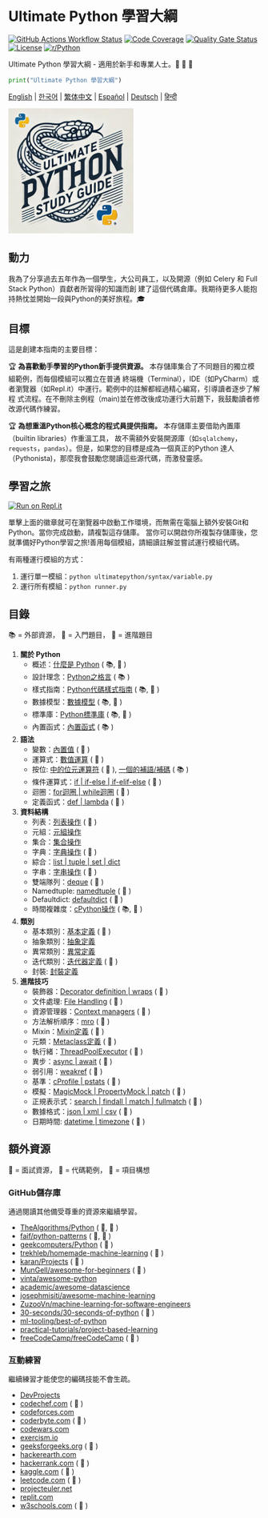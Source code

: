 # Ultimate Python 學習大綱

[![GitHub Actions Workflow Status](https://img.shields.io/github/actions/workflow/status/huangsam/ultimate-python/ci.yml)](https://github.com/huangsam/ultimate-python/actions)
[![Code Coverage](https://img.shields.io/codecov/c/github/huangsam/ultimate-python)](https://codecov.io/gh/huangsam/ultimate-python)
[![Quality Gate Status](https://img.shields.io/sonar/quality_gate/huangsam_ultimate-python?server=https%3A%2F%2Fsonarcloud.io)](https://sonarcloud.io/dashboard?id=huangsam_ultimate-python)
[![License](https://img.shields.io/github/license/huangsam/ultimate-python)](https://github.com/huangsam/ultimate-python/blob/main/LICENSE)
[![r/Python](https://img.shields.io/badge/reddit-original_post-red)](https://www.reddit.com/r/Python/comments/inllmf/ultimate_python_study_guide/)

Ultimate Python 學習大綱 - 適用於新手和專業人士。🐍 🐍 🐍

```python
print("Ultimate Python 學習大綱")
```

[English](README.md) |
[한국어](README.ko.md) |
[繁体中文](README.zh_tw.md) |
[Español](README.es.md) |
[Deutsch](README.de.md) |
[हिन्दी](README.hi.md)

<img src="images/ultimatepython.webp" alt="Ultimate Python" width="250px" />

## 動力

我為了分享過去五年作為一個學生，大公司員工，以及開源（例如 Celery 和 Full Stack Python）貢獻者所習得的知識而創
建了這個代碼倉庫。我期待更多人能抱持熱忱並開始一段與Python的美好旅程。🎓

## 目標

這是創建本指南的主要目標：

🏆 **為喜歡動手學習的Python新手提供資源。** 本存儲庫集合了不同題目的獨立模組範例，而每個模組可以獨立在普通
終端機（Terminal），IDE（如PyCharm）或者瀏覽器（如Repl.it）中運行。範例中的註解都經過精心編寫，引導讀者逐步了解程
式流程。在不刪除主例程（main)並在修改後成功運行大前題下，我鼓勵讀者修改源代碼作練習。

🏆 **為想重溫Python核心概念的程式員提供指南。** 本存儲庫主要借助內置庫（builtin libraries）作重溫工具，
故不需額外安裝開源庫（如`sqlalchemy`，`requests`，`pandas`）。但是，如果您的目標是成為一個真正的Python
達人（Pythonista)，那麼我會鼓勵您閱讀這些源代碼，而激發靈感。

## 學習之旅

[![Run on Repl.it](https://repl.it/badge/github/huangsam/ultimate-python)](https://repl.it/github/huangsam/ultimate-python)

單擊上面的徽章就可在瀏覽器中啟動工作環境，而無需在電腦上額外安裝Git和Python。當你完成啟動，請複製這存儲庫。
當你可以開啟你所複製存儲庫後，您就準備好Python學習之旅!善用每個模組，請細讀註解並嘗試運行模組代碼。

有兩種運行模組的方式：

1. 運行單一模組：`python ultimatepython/syntax/variable.py`
2. 運行所有模組：`python runner.py`

## 目錄

📚 = 外部資源，
🍰 = 入門題目，
🤯 = 進階題目

1. **關於 Python**
    - 概述：[什麼是 Python](https://github.com/trekhleb/learn-python/blob/master/src/getting_started/what_is_python.md) ( 📚, 🍰 )
    - 設計理念：[Python之格言](https://www.python.org/dev/peps/pep-0020/) ( 📚 )
    - 樣式指南：[Python代碼樣式指南](https://www.python.org/dev/peps/pep-0008/) ( 📚, 🤯 )
    - 數據模型：[數據模型](https://docs.python.org/3/reference/datamodel.html) ( 📚, 🤯 )
    - 標準庫：[Python標準庫](https://docs.python.org/3/library/) ( 📚, 🤯 )
    - 內置函式：[內置函式](https://docs.python.org/3/library/functions.html) ( 📚 )
2. **語法**
    - 變數：[內置值](ultimatepython/syntax/variable.py) ( 🍰 )
    - 運算式：[數值運算](ultimatepython/syntax/expression.py) ( 🍰 )
    - 按位: [中的位元運算符](ultimatepython/syntax/bitwise.py) ( 🍰 ), [一個的補語/補碼](https://www.geeksforgeeks.org/difference-between-1s-complement-representation-and-2s-complement-representation-technique/) ( 📚 )
    - 條件運算式：[if | if-else | if-elif-else](ultimatepython/syntax/conditional.py) ( 🍰 )
    - 迴圈：[for迴圈 | while迴圈](ultimatepython/syntax/loop.py) ( 🍰 )
    - 定義函式：[def | lambda](ultimatepython/syntax/function.py) ( 🍰 )
3. **資料結構**
    - 列表：[列表操作](ultimatepython/data_structures/list.py) ( 🍰 )
    - 元組：[元組操作](ultimatepython/data_structures/tuple.py)
    - 集合：[集合操作](ultimatepython/data_structures/set.py)
    - 字典：[字典操作](ultimatepython/data_structures/dict.py) ( 🍰 )
    - 綜合：[list | tuple | set | dict](ultimatepython/data_structures/comprehension.py)
    - 字串：[字串操作](ultimatepython/data_structures/string.py) ( 🍰 )
    - 雙端隊列：[deque](ultimatepython/data_structures/deque.py) ( 🤯 )
    - Namedtuple: [namedtuple](ultimatepython/data_structures/namedtuple.py) ( 🤯 )
    - Defaultdict: [defaultdict](ultimatepython/data_structures/defaultdict.py) ( 🤯 )
    - 時間複雜度：[cPython操作](https://wiki.python.org/moin/TimeComplexity) ( 📚, 🤯 )
4. **類別**
    - 基本類別：[基本定義](ultimatepython/classes/basic_class.py) ( 🍰 )
    - 抽象類別：[抽象定義](ultimatepython/classes/abstract_class.py)
    - 異常類別：[異常定義](ultimatepython/classes/exception_class.py)
    - 迭代類別：[迭代器定義](ultimatepython/classes/iterator_class.py) ( 🤯 )
    - 封裝: [封裝定義](ultimatepython/classes/encapsulation.py)
5. **進階技巧**
    - 裝飾器：[Decorator definition | wraps](ultimatepython/advanced/decorator.py) ( 🤯 )
    - 文件處理: [File Handling](ultimatepython/advanced/file_handling.py) ( 🤯 )
    - 資源管理器：[Context managers](ultimatepython/advanced/context_manager.py) ( 🤯 )
    - 方法解析順序：[mro](ultimatepython/advanced/mro.py) ( 🤯 )
    - Mixin：[Mixin定義](ultimatepython/advanced/mixin.py) ( 🤯 )
    - 元類：[Metaclass定義](ultimatepython/advanced/meta_class.py) ( 🤯 )
    - 執行緒：[ThreadPoolExecutor](ultimatepython/advanced/thread.py) ( 🤯 )
    - 異步：[async | await](ultimatepython/advanced/async.py) ( 🤯 )
    - 弱引用：[weakref](ultimatepython/advanced/weak_ref.py) ( 🤯 )
    - 基準：[cProfile | pstats](ultimatepython/advanced/benchmark.py) ( 🤯 )
    - 模擬：[MagicMock | PropertyMock | patch](ultimatepython/advanced/mocking.py) ( 🤯 )
    - 正規表示式：[search | findall | match | fullmatch](ultimatepython/advanced/regex.py) ( 🤯 )
    - 數據格式：[json | xml | csv](ultimatepython/advanced/data_format.py) ( 🤯 )
    - 日期時間: [datetime | timezone](ultimatepython/advanced/date_time.py) ( 🤯 )

## 額外資源

👔 = 面試資源，
🧪 = 代碼範例，
🧠 = 項目構想

### GitHub儲存庫

通過閱讀其他備受尊重的資源來繼續學習。

- [TheAlgorithms/Python](https://github.com/TheAlgorithms/Python) ( 👔, 🧪 )
- [faif/python-patterns](https://github.com/faif/python-patterns) ( 👔, 🧪 )
- [geekcomputers/Python](https://github.com/geekcomputers/Python) ( 🧪 )
- [trekhleb/homemade-machine-learning](https://github.com/trekhleb/homemade-machine-learning) ( 🧪 )
- [karan/Projects](https://github.com/karan/Projects) ( 🧠 )
- [MunGell/awesome-for-beginners](https://github.com/MunGell/awesome-for-beginners) ( 🧠 )
- [vinta/awesome-python](https://github.com/vinta/awesome-python)
- [academic/awesome-datascience](https://github.com/academic/awesome-datascience)
- [josephmisiti/awesome-machine-learning](https://github.com/josephmisiti/awesome-machine-learning)
- [ZuzooVn/machine-learning-for-software-engineers](https://github.com/ZuzooVn/machine-learning-for-software-engineers)
- [30-seconds/30-seconds-of-python](https://github.com/30-seconds/30-seconds-of-python) ( 🧪 )
- [ml-tooling/best-of-python](https://github.com/ml-tooling/best-of-python)
- [practical-tutorials/project-based-learning](https://github.com/practical-tutorials/project-based-learning#python)
- [freeCodeCamp/freeCodeCamp](https://github.com/freeCodeCamp/freeCodeCamp) ( 👔 )

### 互動練習

繼續練習才能使您的編碼技能不會生疏。

- [DevProjects](https://www.codementor.io/projects/python)
- [codechef.com](https://www.codechef.com/) ( 👔 )
- [codeforces.com](https://codeforces.com/)
- [coderbyte.com](https://www.coderbyte.com/) ( 👔 )
- [codewars.com](https://www.codewars.com/)
- [exercism.io](https://exercism.io/)
- [geeksforgeeks.org](https://www.geeksforgeeks.org/) ( 👔 )
- [hackerearth.com](https://www.hackerearth.com/)
- [hackerrank.com](https://www.hackerrank.com/) ( 👔 )
- [kaggle.com](https://www.kaggle.com/) ( 🧠 )
- [leetcode.com](https://leetcode.com/) ( 👔 )
- [projecteuler.net](https://projecteuler.net/)
- [replit.com](https://replit.com/)
- [w3schools.com](https://www.w3schools.com/python/) ( 🧪 )
